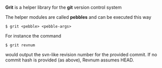 **Grit** is a helper library for the **git** version control system

The helper modules are called **pebbles** and can be executed this way

	$ grit <pebble> <pebble-args>
	
For instance the command
	
	$ grit revnum
	
would output the svn-like revision number for the provided commit.
If no commit hash is provided (as above), Revnum assumes HEAD.